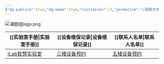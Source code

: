 ```yaml
---
{"dg-publish":true,"dg-home":true,"cssclasses":[],"permalink":"/湖南大学电子封装材料与薄膜技术研究所/","tags":["gardenEntry"],"dgPassFrontmatter":true}
---
```


![课题组logo.png](/img/user/%E9%99%84%E4%BB%B6/%E8%AF%BE%E9%A2%98%E7%BB%84/%E8%AF%BE%E9%A2%98%E7%BB%84logo.png)

| [[实验室手册\|实验室手册]]                                | [[设备维保记录\|设备维保记录]]                                                       | [[联系人名单\|联系人名单]]                                                        |
| ---------------------------------------- | ---------------------------------------------------------------- | ---------------------------------------------------------------- |
| [iLab智慧实验室](https://s.ilab.cn/login.jsp) | [三楼设备预约](https://docs.qq.com/sheet/DTklzS21VcHZCZlVO?tab=BB08J2) | [五楼设备预约](https://docs.qq.com/sheet/DQlBXdmtTYlBiaGdk?tab=BB08J2) |
